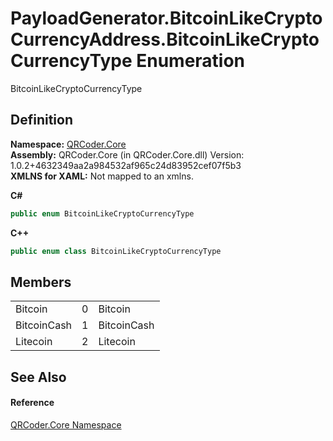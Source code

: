 # PayloadGenerator.BitcoinLikeCryptoCurrencyAddress.BitcoinLikeCryptoCurrencyType Enumeration


BitcoinLikeCryptoCurrencyType



## Definition
**Namespace:** <a href="N_QRCoder_Core.md">QRCoder.Core</a>  
**Assembly:** QRCoder.Core (in QRCoder.Core.dll) Version: 1.0.2+4632349aa2a984532af965c24d83952cef07f5b3  
**XMLNS for XAML:** Not mapped to an xmlns.

**C#**
``` C#
public enum BitcoinLikeCryptoCurrencyType
```
**C++**
``` C++
public enum class BitcoinLikeCryptoCurrencyType
```



## Members
<table>
<tr>
<td>Bitcoin</td>
<td>0</td>
<td>Bitcoin</td></tr>
<tr>
<td>BitcoinCash</td>
<td>1</td>
<td>BitcoinCash</td></tr>
<tr>
<td>Litecoin</td>
<td>2</td>
<td>Litecoin</td></tr>
</table>

## See Also


#### Reference
<a href="N_QRCoder_Core.md">QRCoder.Core Namespace</a>  
